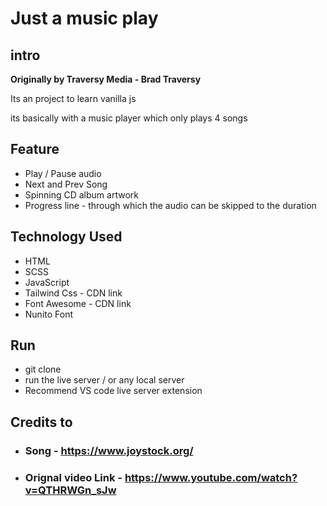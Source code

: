 # Just a music play

## intro

**Originally by Traversy Media - Brad Traversy**

Its an project to learn vanilla js

its basically with a music player which only plays 4 songs

## Feature

- Play / Pause audio
- Next and Prev Song
- Spinning CD album artwork
- Progress line - through which the audio can be skipped to the duration

## Technology Used

- HTML
- SCSS
- JavaScript
- Tailwind Css - CDN link
- Font Awesome - CDN link
- Nunito Font

## Run

- git clone
- run the live server / or any local server
- Recommend VS code live server extension

## Credits to

- ### Song - https://www.joystock.org/
- ### Orignal video Link - https://www.youtube.com/watch?v=QTHRWGn_sJw
